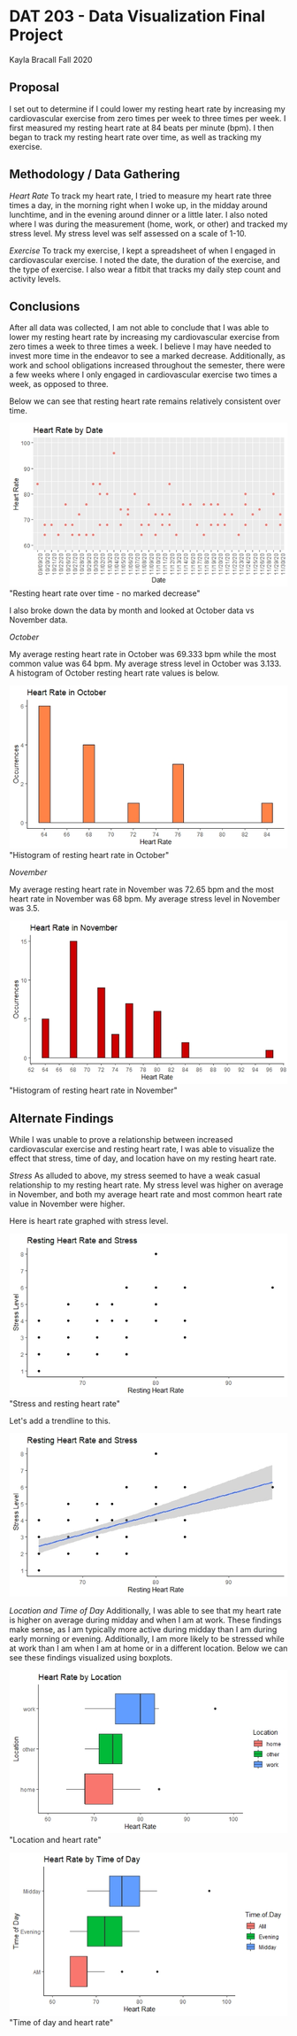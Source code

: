 # DAT 203 - Data Visualization Final Project
Kayla Bracall
Fall 2020


## Proposal 
I set out to determine if I could lower my resting heart rate by increasing my cardiovascular exercise from zero times per week to three times per week. I first measured my resting heart rate at 84 beats per minute (bpm). I then began to track my resting heart rate over time, as well as tracking my exercise. 

## Methodology / Data Gathering 
*Heart Rate* 
To track my heart rate, I tried to measure my heart rate three times a day, in the morning right when I woke up, in the midday around lunchtime, and in the evening around dinner or a little later. I also noted where I was during the measurement (home, work, or other) and tracked my stress level. My stress level was self assessed on a scale of 1-10.

*Exercise* 
To track my exercise, I kept a spreadsheet of when I engaged in cardiovascular exercise. I noted the date, the duration of the exercise, and the type of exercise. I also wear a fitbit that tracks my daily step count and activity levels. 

## Conclusions
After all data was collected, I am not able to conclude that I was able to lower my resting heart rate by increasing my cardiovascular exercise from zero times a week to three times a week. I believe I may have needed to invest more time in the endeavor to see a marked decrease. Additionally, as work and school obligations increased throughout the semester, there were a few weeks where I only engaged in cardiovascular exercise two times a week, as opposed to three. 

Below we can see that resting heart rate remains relatively consistent over time. 

![RHR Over Time ](RHR_over_time.jpeg) "Resting heart rate over time - no marked decrease"

I also broke down the data by month and looked at October data vs November data. 

*October*

My average resting heart rate in October was 69.333 bpm while the most common value was 64 bpm. My average stress level in October was 3.133. A histogram of October resting heart rate values is below.

![October](oct.jpeg) "Histogram of resting heart rate in October"

*November*

My average resting heart rate in November was 72.65 bpm and the most heart rate in November was 68 bpm. My average stress level in November was 3.5. 

![November](nov.jpeg) "Histogram of resting heart rate in November"


## Alternate Findings
While I was unable to prove a relationship between increased cardiovascular exercise and resting heart rate, I was able to visualize the effect that stress, time of day, and location have on my resting heart rate. 


*Stress*
As alluded to above, my stress seemed to have a weak casual relationship to my resting heart rate. My stress level was higher on average in November, and both my average heart rate and most common heart rate value in November were higher. 

Here is heart rate graphed with stress level. 

![stress](stress.jpeg) "Stress and resting heart rate"


Let's add a trendline to this. 

![trendline](trendline.jpeg) 


*Location and Time of Day*
Additionally, I was able to see that my heart rate is higher on average during midday and when I am at work. These findings make sense, as I am typically more active during midday than I am during early morning or evening. Additionally, I am more likely to be stressed while at work than I am when I am at home or in a different location. Below we can see these findings visualized using boxplots. 

![Location](location.jpeg) "Location and heart rate"

![Time of Day](timeofday.jpeg)"Time of day and heart rate"






